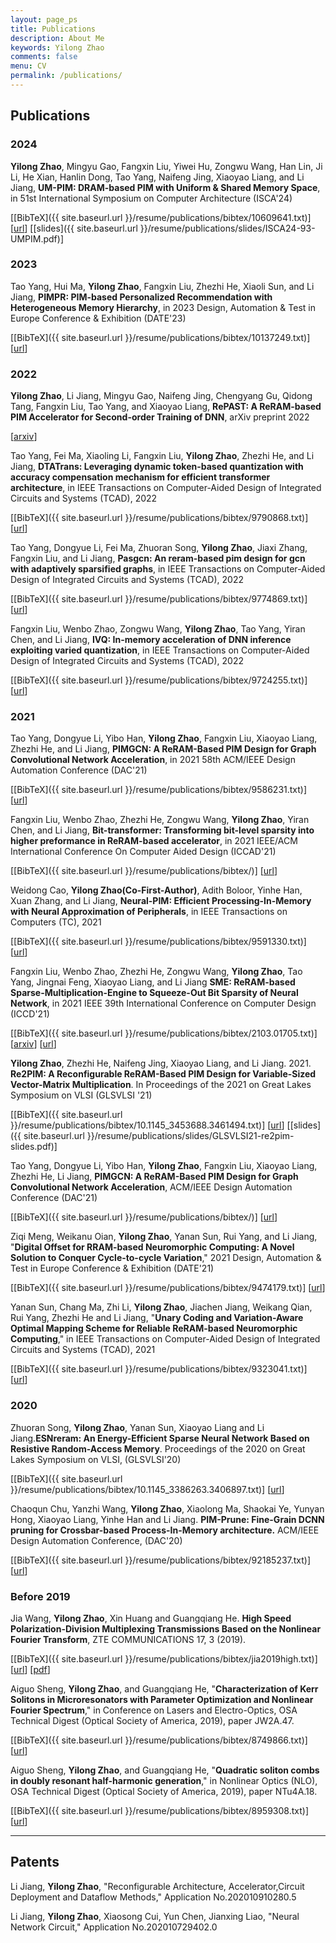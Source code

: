 ```yaml
---
layout: page_ps
title: Publications
description: About Me
keywords: Yilong Zhao
comments: false
menu: CV
permalink: /publications/
---
```


<!--<p>About <a href="{{"/resume/resume/index.html" | prepend: site.baseurl}}">ME</a></p>-->



##  Publications

### 2024

**Yilong Zhao**, Mingyu Gao, Fangxin Liu, Yiwei Hu, Zongwu Wang, Han Lin, Ji Li, He Xian, Hanlin Dong, Tao Yang, Naifeng Jing, Xiaoyao Liang, and Li Jiang, **UM-PIM: DRAM-based PIM with Uniform & Shared Memory Space**, in 51st International Symposium on Computer Architecture (ISCA'24)

  [[BibTeX]({{ site.baseurl.url }}/resume/publications/bibtex/10609641.txt)]
  [[url](https://ieeexplore.ieee.org/abstract/document/10609641)]
  [[slides]({{ site.baseurl.url }}/resume/publications/slides/ISCA24-93-UMPIM.pdf)]

### 2023

Tao Yang, Hui Ma, **Yilong Zhao**, Fangxin Liu, Zhezhi He, Xiaoli Sun, and Li Jiang, **PIMPR: PIM-based Personalized Recommendation with Heterogeneous Memory Hierarchy**, in 2023 Design, Automation & Test in Europe Conference & Exhibition (DATE'23)

  [[BibTeX]({{ site.baseurl.url }}/resume/publications/bibtex/10137249.txt)]
  [[url](https://ieeexplore.ieee.org/abstract/document/10137249)]

### 2022

**Yilong Zhao**, Li Jiang, Mingyu Gao, Naifeng Jing, Chengyang Gu, Qidong Tang, Fangxin Liu, Tao Yang, and Xiaoyao Liang, **RePAST: A ReRAM-based PIM Accelerator for Second-order Training of DNN**, arXiv preprint 2022

  [[arxiv](https://arxiv.org/abs/2210.15255)]

Tao Yang, Fei Ma, Xiaoling Li, Fangxin Liu, **Yilong Zhao**, Zhezhi He, and Li Jiang, **DTATrans: Leveraging dynamic token-based quantization with accuracy compensation mechanism for efficient transformer architecture**, in IEEE Transactions on Computer-Aided Design of Integrated Circuits and Systems (TCAD), 2022

  [[BibTeX]({{ site.baseurl.url }}/resume/publications/bibtex/9790868.txt)]
  [[url](https://ieeexplore.ieee.org/abstract/document/9790868)]

Tao Yang, Dongyue Li, Fei Ma, Zhuoran Song, **Yilong Zhao**, Jiaxi Zhang, Fangxin Liu, and Li Jiang, **Pasgcn: An reram-based pim design for gcn with adaptively sparsified graphs**, in IEEE Transactions on Computer-Aided Design of Integrated Circuits and Systems (TCAD), 2022

  [[BibTeX]({{ site.baseurl.url }}/resume/publications/bibtex/9774869.txt)]
  [[url](https://ieeexplore.ieee.org/abstract/document/9774869)]

Fangxin Liu, Wenbo Zhao, Zongwu Wang, **Yilong Zhao**, Tao Yang, Yiran Chen, and Li Jiang, **IVQ: In-memory acceleration of DNN inference exploiting varied quantization**, in IEEE Transactions on Computer-Aided Design of Integrated Circuits and Systems (TCAD), 2022

  [[BibTeX]({{ site.baseurl.url }}/resume/publications/bibtex/9724255.txt)]
  [[url](https://ieeexplore.ieee.org/abstract/document/9724255)]

### 2021

Tao Yang, Dongyue Li, Yibo Han, **Yilong Zhao**, Fangxin Liu, Xiaoyao Liang, Zhezhi He, and Li Jiang, **PIMGCN: A ReRAM-Based PIM Design for Graph Convolutional Network Acceleration**, in 2021 58th ACM/IEEE Design Automation Conference (DAC'21)

  [[BibTeX]({{ site.baseurl.url }}/resume/publications/bibtex/9586231.txt)]
  [[url](https://ieeexplore.ieee.org/abstract/document/9586231)]

Fangxin Liu, Wenbo Zhao, Zhezhi He, Zongwu Wang, **Yilong Zhao**, Yiran Chen, and Li Jiang, **Bit-transformer: Transforming bit-level sparsity into higher preformance in ReRAM-based accelerator**, in 2021 IEEE/ACM International Conference On Computer Aided Design (ICCAD'21)

  [[BibTeX]({{ site.baseurl.url }}/resume/publications/bibtex/)]
  [[url](https://ieeexplore.ieee.org/abstract/document/9643569/)]


Weidong Cao, **Yilong Zhao(Co-First-Author)**, Adith Boloor, Yinhe Han, Xuan Zhang, and Li Jiang, **Neural-PIM: Efficient Processing-In-Memory with Neural Approximation of Peripherals**, in IEEE Transactions on Computers (TC), 2021

  [[BibTeX]({{ site.baseurl.url }}/resume/publications/bibtex/9591330.txt)]
  [[url](https://ieeexplore.ieee.org/abstract/document/9591330)]

Fangxin Liu, Wenbo Zhao, Zhezhi He, Zongwu Wang, **Yilong Zhao**, Tao Yang, Jingnai Feng, Xiaoyao Liang, and Li Jiang **SME: ReRAM-based Sparse-Multiplication-Engine to Squeeze-Out Bit Sparsity of Neural Network**, in 2021 IEEE 39th International Conference on Computer Design (ICCD'21)

  [[BibTeX]({{ site.baseurl.url }}/resume/publications/bibtex/2103.01705.txt)]
  [[arxiv](https://arxiv.org/abs/2103.01705)]
  [[url](https://ieeexplore.ieee.org/abstract/document/9643646)]

**Yilong Zhao**, Zhezhi He, Naifeng Jing, Xiaoyao Liang, and Li Jiang. 2021. **Re2PIM: A Reconfigurable ReRAM-Based PIM Design for Variable-Sized Vector-Matrix Multiplication**. In Proceedings of the 2021 on Great Lakes Symposium on VLSI (GLSVLSI '21)

  [[BibTeX]({{ site.baseurl.url }}/resume/publications/bibtex/10.1145_3453688.3461494.txt)]
  [[url](https://dl.acm.org/doi/10.1145/3453688.3461494)]
  [[slides]({{ site.baseurl.url }}/resume/publications/slides/GLSVLSI21-re2pim-slides.pdf)]

Tao Yang, Dongyue Li, Yibo Han, **Yilong Zhao**, Fangxin Liu, Xiaoyao Liang, Zhezhi He, Li Jiang, **PIMGCN: A ReRAM-Based PIM Design for Graph Convolutional Network Acceleration**, ACM/IEEE Design Automation Conference (DAC'21)

  [[BibTeX]({{ site.baseurl.url }}/resume/publications/bibtex/)]
  [[url](https://)]

Ziqi Meng, Weikanu Oian, **Yilong Zhao**, Yanan Sun, Rui Yang, and Li Jiang, "**Digital Offset for RRAM-based Neuromorphic Computing: A Novel Solution to Conquer Cycle-to-cycle Variation**," 2021 Design, Automation & Test in Europe Conference & Exhibition (DATE'21)

  [[BibTeX]({{ site.baseurl.url }}/resume/publications/bibtex/9474179.txt)]
  [[url](https://ieeexplore.ieee.org/abstract/document/9474179)]

Yanan Sun, Chang Ma, Zhi Li, **Yilong Zhao**, Jiachen Jiang, Weikang Qian, Rui Yang, Zhezhi He and Li Jiang, "**Unary Coding and Variation-Aware Optimal Mapping Scheme for Reliable ReRAM-based Neuromorphic Computing**," in IEEE Transactions on Computer-Aided Design of Integrated Circuits and Systems (TCAD), 2021

  [[BibTeX]({{ site.baseurl.url }}/resume/publications/bibtex/9323041.txt)]
  [[url](https://ieeexplore.ieee.org/document/9323041)]

### 2020

Zhuoran Song, **Yilong Zhao**, Yanan Sun, Xiaoyao Liang and Li Jiang.**ESNreram: An Energy-Efficient Sparse Neural Network Based on Resistive Random-Access Memory**. Proceedings of the 2020 on Great Lakes Symposium on VLSI, (GLSVLSI'20)

  [[BibTeX]({{ site.baseurl.url }}/resume/publications/bibtex/10.1145_3386263.3406897.txt)]
  [[url](https://dl.acm.org/doi/abs/10.1145/3386263.3406897)]

Chaoqun Chu, Yanzhi Wang, **Yilong Zhao**, Xiaolong Ma, Shaokai Ye, Yunyan Hong, Xiaoyao Liang, Yinhe Han and Li Jiang. **PIM-Prune: Fine-Grain DCNN pruning for Crossbar-based Process-In-Memory architecture.** ACM/IEEE Design Automation Conference, (DAC'20)

  [[BibTeX]({{ site.baseurl.url }}/resume/publications/bibtex/92185237.txt)]
  [[url](https://ieeexplore.ieee.org/abstract/document/9218523)]


### Before 2019

Jia Wang, **Yilong Zhao**, Xin Huang and Guangqiang He. **High Speed Polarization-Division Multiplexing Transmissions Based on the Nonlinear Fourier Transform**, ZTE COMMUNICATIONS 17, 3  (2019).

  [[BibTeX]({{ site.baseurl.url }}/resume/publications/bibtex/jia2019high.txt)]
  [[url](https://www.zte.com.cn/global/about/magazine/zte-communications/2019/en201903/researchpaper/008.html)]
  [[pdf](http://qnp.sjtu.edu.cn/userfiles/files/High%20Speed%20Polarization-Division%20Multiplexing%20Transmissions%20Based%20on%20the%20Nonlinear%20Fourier%20Transform(1).pdf)]

Aiguo Sheng, **Yilong Zhao**, and Guangqiang He, "**Characterization of Kerr Solitons in Microresonators with Parameter Optimization and Nonlinear Fourier Spectrum**," in Conference on Lasers and Electro-Optics, OSA Technical Digest (Optical Society of America, 2019), paper JW2A.47.

  [[BibTeX]({{ site.baseurl.url }}/resume/publications/bibtex/8749866.txt)]
  [[url](https://ieeexplore.ieee.org/abstract/document/8749866)]
<!--[[BibTeX]({{ page.homepage.url }}/assets/siggraph20-penrose.txt)]-->

Aiguo Sheng, **Yilong Zhao**, and Guangqiang He, "**Quadratic soliton combs in doubly resonant half-harmonic generation**," in Nonlinear Optics (NLO), OSA Technical Digest (Optical Society of America, 2019), paper NTu4A.18.

  [[BibTeX]({{ site.baseurl.url }}/resume/publications/bibtex/8959308.txt)]
  [[url](https://ieeexplore.ieee.org/abstract/document/8959308)]

---
## Patents

Li Jiang, **Yilong Zhao**, "Reconfigurable Architecture, Accelerator,Circuit Deployment and Dataflow Methods," Application No.202010910280.5

Li Jiang, **Yilong Zhao**, Xiaosong Cui, Yun Chen, Jianxing Liao, "Neural Network Circuit," Application No.202010729402.0